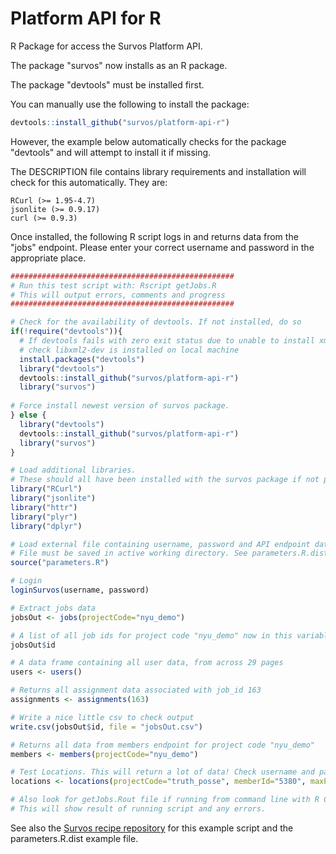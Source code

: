 # Platform API for R

R Package for access the Survos Platform API.

The package "survos" now installs as an R package. 

The package "devtools" must be installed first.

You can manually use the following to install the package:

```R
devtools::install_github("survos/platform-api-r")
```
However, the example below automatically checks for the package "devtools" and will attempt to install it if missing.

The DESCRIPTION file contains library requirements and installation will check for this automatically. They are:

    RCurl (>= 1.95-4.7)
    jsonlite (>= 0.9.17)
    curl (>= 0.9.3)

Once installed, the following R script logs in and returns data from the "jobs" endpoint. Please enter your correct username and password in the appropriate place.

```R
##################################################
# Run this test script with: Rscript getJobs.R 
# This will output errors, comments and progress
##################################################

# Check for the availability of devtools. If not installed, do so
if(!require("devtools")){
  # If devtools fails with zero exit status due to unable to install xml2 library, 
  # check libxml2-dev is installed on local machine
  install.packages("devtools")
  library("devtools")
  devtools::install_github("survos/platform-api-r")
  library("survos")
 
# Force install newest version of survos package.
} else {
  library("devtools")
  devtools::install_github("survos/platform-api-r")
  library("survos")
}

# Load additional libraries. 
# These should all have been installed with the survos package if not previously.
library("RCurl")
library("jsonlite")
library("httr")
library("plyr")
library("dplyr")

# Load external file containing username, password and API endpoint data. 
# File must be saved in active working directory. See parameters.R.dist for example format
source("parameters.R")

# Login
loginSurvos(username, password)

# Extract jobs data
jobsOut <- jobs(projectCode="nyu_demo")

# A list of all job ids for project code "nyu_demo" now in this variable
jobsOut$id

# A data frame containing all user data, from across 29 pages
users <- users()

# Returns all assignment data associated with job_id 163
assignments <- assignments(163)

# Write a nice little csv to check output 
write.csv(jobsOut$id, file = "jobsOut.csv")

# Returns all data from members endpoint for project code "nyu_demo"
members <- members(projectCode="nyu_demo")

# Test Locations. This will return a lot of data! Check username and password in parameters.R
locations <- locations(projectCode="truth_posse", memberId="5380", maxPerPage="100")

# Also look for getJobs.Rout file if running from command line with R CMD BATCH. 
# This will show result of running script and any errors.

```
See also the [Survos recipe repository](https://github.com/survos/platform-recipes) for this example script and the parameters.R.dist example file.
